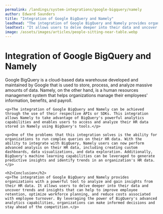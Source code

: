 ```yaml
---
permalink: /landings/system-integrations/google-bigquery/namely
author: Edward Saunders
title: "Integration of Google BigQuery and Namely"
leadhead: "The integration of Google BigQuery and Namely provides organizations with a powerful tool to analyze and gain insights from their HR data"
leadtext: "It allows users to delve deeper into their data and uncover trends and insights that can help to improve employee retention, optimize workforce planning, and reduce costs associated with employee turnover. By leveraging the power of BigQuery's advanced analytics capabilities, organizations can make informed decisions and stay ahead of the competition."
image: /assets/images/articles/people-sitting-near-table.webp
---
```

<div class="arttext">	<h1>Integration of Google BigQuery and Namely</h1>
	<p>Google BigQuery is a cloud-based data warehouse developed and maintained by Google that is used to store, process, and analyze massive amounts of data. Namely, on the other hand, is a human resources management system that helps organizations manage their employees' information, benefits, and payroll. </p>

	<p>The integration of Google BigQuery and Namely can be achieved through the use of their respective APIs or SDKs. This integration allows Namely to take advantage of BigQuery's powerful analytics capabilities and enables users to access and analyze their HR data stored in Namely using BigQuery's tools.</p>

	<p>One of the problems that this integration solves is the ability for organizations to run complex queries on their HR data. With the ability to integrate with BigQuery, Namely users can now perform advanced analysis on their HR data, including creating custom dashboards, data visualizations, and data exploration. Additionally, BigQuery's machine learning capabilities can be leveraged to generate predictive insights and identify trends in an organization's HR data.</p>

	<h2>Conclusion</h2>
	<p>The integration of Google BigQuery and Namely provides organizations with a powerful tool to analyze and gain insights from their HR data. It allows users to delve deeper into their data and uncover trends and insights that can help to improve employee retention, optimize workforce planning, and reduce costs associated with employee turnover. By leveraging the power of BigQuery's advanced analytics capabilities, organizations can make informed decisions and stay ahead of the competition.</p>
</div>